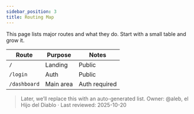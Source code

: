 ```yaml
---
sidebar_position: 3
title: Routing Map
---
```


This page lists major routes and what they do. Start with a small table and grow it.

| Route | Purpose | Notes |
|------|---------|-------|
| `/` | Landing | Public |
| `/login` | Auth | Public |
| `/dashboard` | Main area | Auth required |

> Later, we’ll replace this with an auto-generated list.
> Owner: @aleb, el Hijo del Diablo · Last reviewed: 2025-10-20
